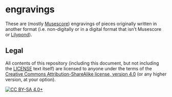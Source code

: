 # engravings

These are (mostly [Musescore](https://musescore.org/)) engravings of pieces
originally written in another format (i.e. non-digitally or in a digital format
that isn&rsquo;t Musescore or [Lilypond](http://lilypond.org/)).

## Legal

All contents of this repository (including this document, but not including the
[LICENSE](./LICENSE) text itself) are licensed to anyone under the terms of the
[Creative Commons Attribution-ShareAlike license, version
4.0](https://creativecommons.org/licenses/by-sa/4.0/) (or any higher version,
at your option).

[![CC BY-SA 4.0+](https://i.creativecommons.org/l/by-sa/4.0/88x31.png "CC BY-SA 4.0+")](https://creativecommons.org/licenses/by-sa/4.0/)
